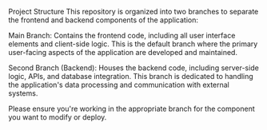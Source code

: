 Project Structure
This repository is organized into two branches to separate the frontend and backend components of the application:

Main Branch: Contains the frontend code, including all user interface elements and client-side logic. This is the default branch where the primary user-facing aspects of the application are developed and maintained.

Second Branch (Backend): Houses the backend code, including server-side logic, APIs, and database integration. This branch is dedicated to handling the application's data processing and communication with external systems.

Please ensure you're working in the appropriate branch for the component you want to modify or deploy.
